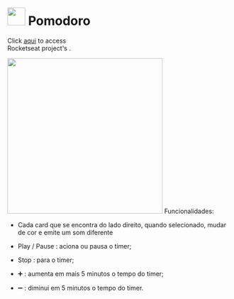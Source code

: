  #  <img src="https://user-images.githubusercontent.com/77073426/168442787-7e0caf42-7af0-437b-827f-ee0b5ef85536.png" width="40px"> Pomodoro 
Click <a href="https://fernandabitten.github.io/pomodoro/index.html/">aqui</a>  to access <br/>
Rocketseat  project's .<br/>



<img src="https://user-images.githubusercontent.com/77073426/168443122-ef82590f-40c9-4cde-ae1b-50097af74858.png" width="350px">
Funcionalidades:

- Cada card que se encontra do lado direito, quando selecionado, mudar de cor e emite um som diferente

- Play / Pause   : aciona ou pausa o timer;
- Stop   : para o timer;
- :heavy_plus_sign:   : aumenta em mais 5 minutos o tempo do timer;
- :heavy_minus_sign:  : diminui em 5 minutos o tempo do timer.
